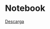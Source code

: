 # Notebook

[Descarga](https://drive.google.com/file/d/13tzvc-_76FMymoNHuMtnMccB8CIJogtx/view?usp=sharing)
